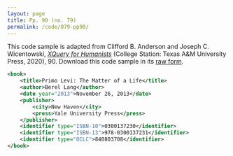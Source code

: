 ```yaml
---
layout: page
title: Pp. 90 (no. 79)
permalink: /code/079-pp90/
---
```


This code sample is adapted from Clifford B. Anderson and Joseph C. Wicentowski, 
[_XQuery for Humanists_](/) (College Station: Texas A&M University Press, 2020), 90. 
Download this code sample in its [raw form](/code/079-pp90/079-pp90.xml).

```xml
<book>
    <title>Primo Levi: The Matter of a Life</title>
    <author>Berel Lang</author>
    <date year="2013">November 26, 2013</date>
    <publisher>
        <city>New Haven</city>
        <press>Yale University Press</press>
    </publisher>
    <identifier type="ISBN-10">0300137230</identifier>
    <identifier type="ISBN-13">978-0300137231</identifier>
    <identifier type="OCLC">840803708</identifier>
</book>
```  
